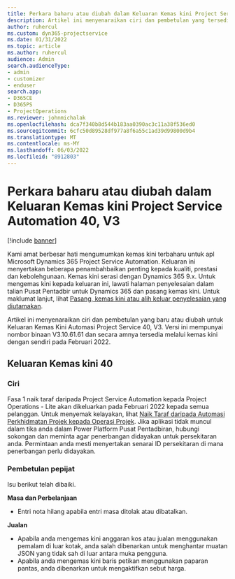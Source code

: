 ```yaml
---
title: Perkara baharu atau diubah dalam Keluaran Kemas kini Project Service Automation 40, V3
description: Artikel ini menyenaraikan ciri dan pembetulan yang tersedia dalam Microsoft Dynamics 365 Project Service Automation Kemas Kini Keluaran 40, V3.
author: ruhercul
ms.custom: dyn365-projectservice
ms.date: 01/31/2022
ms.topic: article
ms.author: ruhercul
audience: Admin
search.audienceType:
- admin
- customizer
- enduser
search.app:
- D365CE
- D365PS
- ProjectOperations
ms.reviewer: johnmichalak
ms.openlocfilehash: dca7f340b8d544b183aa0390ac3c11a38f536ed0
ms.sourcegitcommit: 6cfc50d89528df977a8f6a55c1ad39d99800d9b4
ms.translationtype: MT
ms.contentlocale: ms-MY
ms.lasthandoff: 06/03/2022
ms.locfileid: "8912803"
---
```

# <a name="whats-new-or-changed-in-project-service-automation-update-release-40-v3"></a>Perkara baharu atau diubah dalam Keluaran Kemas kini Project Service Automation 40, V3

[!include [banner](../includes/psa-now-project-operations.md)]

Kami amat berbesar hati mengumumkan kemas kini terbaharu untuk apl Microsoft Dynamics 365 Project Service Automation. Keluaran ini menyertakan beberapa penambahbaikan penting kepada kualiti, prestasi dan kebolehgunaan. Kemas kini serasi dengan Dynamics 365 9.x. Untuk mengemas kini kepada keluaran ini, lawati halaman penyelesaian dalam talian Pusat Pentadbir untuk Dynamics 365 dan pasang kemas kini. Untuk maklumat lanjut, lihat [Pasang, kemas kini atau alih keluar penyelesaian yang diutamakan](/power-platform/admin/install-remove-preferred-solution).

Artikel ini menyenaraikan ciri dan pembetulan yang baru atau diubah untuk Keluaran Kemas Kini Automasi Project Service 40, V3. Versi ini mempunyai nombor binaan V3.10.61.61 dan secara amnya tersedia melalui kemas kini dengan sendiri pada Februari 2022.

## <a name="update-release-40"></a>Keluaran Kemas kini 40

### <a name="features"></a>Ciri
Fasa 1 naik taraf daripada Project Service Automation kepada Project Operations - Lite akan dikeluarkan pada Februari 2022 kepada semua pelanggan. Untuk menyemak kelayakan, lihat [Naik Taraf daripada Automasi Perkhidmatan Projek kepada Operasi Projek](upgrade-project-operations-non-stocked.md). Jika aplikasi tidak muncul dalam tika anda dalam Power Platform Pusat Pentadbiran, hubungi sokongan dan meminta agar penerbangan didayakan untuk persekitaran anda. Permintaan anda mesti menyertakan senarai ID persekitaran di mana penerbangan perlu didayakan.

### <a name="bug-fixes"></a>Pembetulan pepijat

Isu berikut telah dibaiki.

**Masa dan Perbelanjaan**
- Entri nota hilang apabila entri masa ditolak atau dibatalkan. 

**Jualan**

- Apabila anda mengemas kini anggaran kos atau jualan menggunakan pemalam di luar kotak, anda salah dibenarkan untuk menghantar muatan JSON yang tidak sah di luar antara muka pengguna.
- Apabila anda mengemas kini baris petikan menggunakan paparan pantas, anda dibenarkan untuk mengaktifkan sebut harga.
